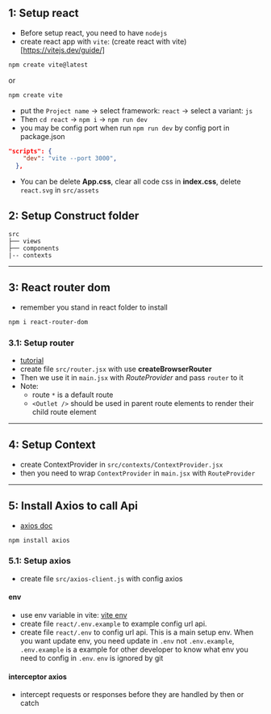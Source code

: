 ## 1: Setup react

-   Before setup react, you need to have `nodejs`
-   create react app with `vite`: (create react with vite)[https://vitejs.dev/guide/]

```bash
npm create vite@latest
```

or

```bash
npm create vite
```

-   put the `Project name` -> select framework: `react` -> select a variant: `js`
-   Then `cd react` -> `npm i` -> `npm run dev`
-   you may be config port when run `npm run dev` by config port in package.json

```json
"scripts": {
    "dev": "vite --port 3000",
  },
```

-   You can be delete **App.css**, clear all code css in **index.css**, delete `react.svg` in `src/assets`

## 2: Setup Construct folder

```
src
├── views
├── components
|-- contexts
```

---

## 3: React router dom

-   remember you stand in react folder to install

```bash
npm i react-router-dom
```

### 3.1: Setup router

-   [tutorial](https://reactrouter.com/en/main/start/tutorial)
-   create file `src/router.jsx` with use **createBrowserRouter**
-   Then we use it in `main.jsx` with _RouteProvider_ and pass `router` to it
-   Note:
    -   route `*` is a default route
    -   `<Outlet />` should be used in parent route elements to render their child route element

---

## 4: Setup Context

-   create ContextProvider in `src/contexts/ContextProvider.jsx`
-   then you need to wrap `ContextProvider` in `main.jsx` with `RouteProvider`

---

## 5: Install Axios to call Api

-   [axios doc](https://axios-http.com/docs/intro)

```bash
npm install axios
```

### 5.1: Setup axios

-   create file `src/axios-client.js` with config axios

#### env

-   use env variable in vite: [vite env](https://vitejs.dev/guide/env-and-mode.html)
-   create file `react/.env.example` to example config url api.
-   create file `react/.env` to config url api. This is a main setup env. When you want update env, you need update in `.env` not `.env.example`, `.env.example` is a example for other developer to know what env you need to config in `.env`. `env` is ignored by git
#### interceptor axios
- intercept requests or responses before they are handled by then or catch